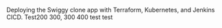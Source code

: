 Deploying the Swiggy clone app with Terraform, Kubernetes, and Jenkins CICD.
Test200
300, 300
400
test
test



